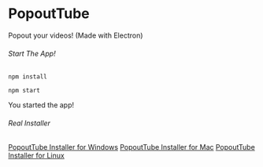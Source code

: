 # PopoutTube
Popout your videos! (Made with Electron)

###### Start The App!

```
npm install
```

```
npm start
```

You started the app!

###### Real Installer

[PopoutTube Installer for Windows](https://www.google.com "mega.nz")
[PopoutTube Installer for Mac](https://www.google.com "mega.nz")
[PopoutTube Installer for Linux](https://www.google.com "mega.nz")
